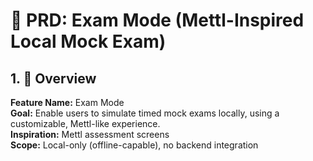 # 📘 PRD: Exam Mode (Mettl-Inspired Local Mock Exam)

## 1. 📌 Overview

**Feature Name:** Exam Mode  
**Goal:** Enable users to simulate timed mock exams locally, using a customizable, Mettl-like experience.  
**Inspiration:** Mettl assessment screens  
**Scope:** Local-only (offline-capable), no backend integration
